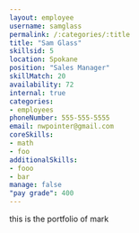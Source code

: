 ```yaml
--- 
layout: employee 
username: samglass
permalink: /:categories/:title 
title: "Sam Glass" 
skillsid: 5 
location: Spokane
position: "Sales Manager"
skillMatch: 20
availability: 72
internal: true
categories: 
- employees
phoneNumber: 555-555-5555 
email: nwpointer@gmail.com
coreSkills:
- math 
- foo
additionalSkills:
- fooo
- bar
manage: false
"pay grade": 400
---
```


this is the portfolio of mark